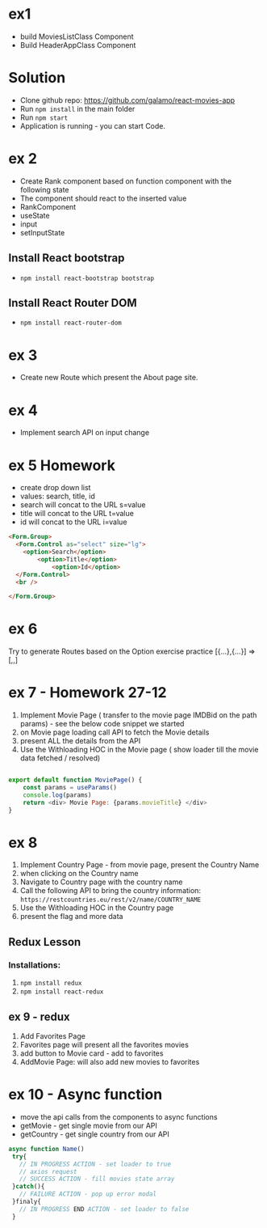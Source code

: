 # ex1

- build MoviesListClass Component
- Build HeaderAppClass Component

# Solution

- Clone github repo: https://github.com/galamo/react-movies-app
- Run `npm install` in the main folder
- Run `npm start`
- Application is running - you can start Code.


# ex 2

- Create Rank component based on function component with the following state
- The component should react to the inserted value
- RankComponent
- useState
- input 
- setInputState




## Install React bootstrap
-  `npm install react-bootstrap bootstrap`


## Install React Router DOM
-  `npm install react-router-dom`

# ex 3 
- Create new Route which present the About page site.


 # ex 4
- Implement search API on input change


# ex 5 Homework
- create drop down list
- values: search, title, id
- search will concat to the URL  s=value
- title will concat to the URL  t=value
- id will concat to the URL  i=value



```html
<Form.Group>
  <Form.Control as="select" size="lg">
    <option>Search</option>
        <option>Title</option>
            <option>Id</option>
  </Form.Control>
  <br />

</Form.Group>
```

# ex 6

Try to generate Routes based on the Option exercise practice
[{...},{...}] => [<Route>,<Route>,<Route>]


# ex 7 - Homework 27-12

1. Implement Movie Page ( transfer to the movie page IMDBid on the path params) - see the below code snippet we started
2. on Movie page loading call API to fetch the Movie details
3. present ALL the details from the API
4. Use the Withloading HOC in the Movie page ( show loader till the movie data fetched / resolved)

 
```javascript

export default function MoviePage() {
    const params = useParams()
    console.log(params)
    return <div> Movie Page: {params.movieTitle} </div>
}

```



# ex 8 

1. Implement Country Page - from movie page, present the Country Name
2. when clicking on the Country name
3. Navigate to Country page with the country name
4. Call the following API to bring the country information: `https://restcountries.eu/rest/v2/name/COUNTRY_NAME`
5. Use the Withloading HOC in the Country page
6. present the flag and more data 




## Redux Lesson

### Installations:
1. `npm install redux`
2. `npm install react-redux` 


## ex 9 - redux
1. Add Favorites Page
2. Favorites page will present all the favorites movies
3. add button to Movie card - add to favorites 
4. AddMovie Page: will also add new movies to favorites

# ex 10 - Async function
- move the api calls from the components to async functions
- getMovie - get single movie from our API
- getCountry - get single country from our API

```javascript
async function Name()
 try{
   // IN PROGRESS ACTION - set loader to true
   // axios request
   // SUCCESS ACTION - fill movies state array
 }catch(){
   // FAILURE ACTION - pop up error modal
 }finaly{
   // IN PROGRESS END ACTION - set loader to false
 }
```